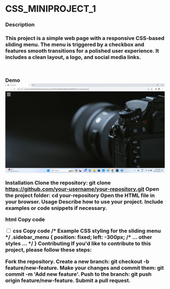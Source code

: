 # CSS_MINIPROJECT_1

<h3>Description<h3>
<p>This project is a simple web page with a responsive CSS-based sliding menu. The menu is triggered by a checkbox and features smooth transitions for a polished user experience. It includes a clean layout, a logo, and social media links.</p>
<br>

Demo
<img src="ssc1.png" >

Installation
Clone the repository: git clone https://github.com/your-username/your-repository.git
Open the project folder: cd your-repository
Open the HTML file in your browser.
Usage
Describe how to use your project. Include examples or code snippets if necessary.

html
Copy code
<!-- Example usage of the checkbox in HTML -->
<input type="checkbox" id="check" />
css
Copy code
/* Example CSS styling for the sliding menu */
.sidebar_menu {
    position: fixed;
    left: -300px;
    /* ... other styles ... */
}
Contributing
If you'd like to contribute to this project, please follow these steps:

Fork the repository.
Create a new branch: git checkout -b feature/new-feature.
Make your changes and commit them: git commit -m 'Add new feature'.
Push to the branch: git push origin feature/new-feature.
Submit a pull request.